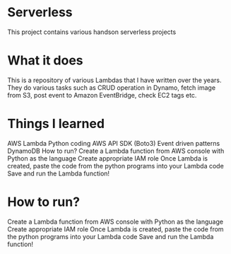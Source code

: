 # Serverless
This project contains various handson serverless projects

# What it does
This is a repository of various Lambdas that I have written over the years. They do various tasks such as CRUD operation in Dynamo, fetch image from S3, post event to Amazon EventBridge, check EC2 tags etc. 

# Things I learned
AWS Lambda
Python coding
AWS API SDK (Boto3)
Event driven patterns
DynamoDB
How to run?
Create a Lambda function from AWS console with Python as the language
Create appropriate IAM role
Once Lambda is created, paste the code from the python programs into your Lambda code
Save and run the Lambda function!
# How to run?
Create a Lambda function from AWS console with Python as the language
Create appropriate IAM role
Once Lambda is created, paste the code from the python programs into your Lambda code
Save and run the Lambda function!




